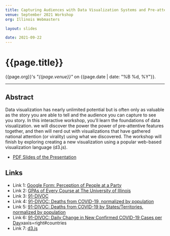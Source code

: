 ```yaml
---
title: Capturing Audiences with Data Visualization Systems and Pre-attentive Features
venue: September 2021 Workshop
org: Illinois Webmasters

layout: slides

date: 2021-09-22
---
```


# {{page.title}}
{{page.org}}'s *"{{page.venue}}"* on {{page.date | date: "%B %d, %Y"}}.

<hr>

## Abstract

Data visualization has nearly unlimited potential but is often only as valuable as the story you are able to tell and the audience you can capture to see you story. In this interactive workshop, you’ll learn the foundations of data visualization. we will discover the power the power of pre-attentive features together, and then will nerd out with visualizations that have gathered national attention (or virality) using what we discovered.  The workshop will finish by exploring creating a new visualization using a popular web-based visualization language (d3.js).

- [PDF Slides of the Presentation](waf_web21-slides.pdf)

## Links

- Link 1: [Google Form: Perception of People at a Party](https://forms.gle/mbxh6u1k8KZhn5BC8)
- Link 2: [GPAs of Every Course at The University of Illinois](https://waf.cs.illinois.edu/discovery/gpa_of_every_course_at_illinois/)
- Link 3: [91-DIVOC](https://91-divoc.com/pages/covid-visualization/#countries)
- Link 4: [91-DIVOC: Deaths from COVID-19, normalized by population](https://91-divoc.com/pages/covid-visualization/?chart=countries-normalized&highlight=United%20States&show=25-lg&y=both&scale=linear&data=deaths&data-source=jhu&xaxis=right#countries-normalized)
- Link 5: [91-DIVOC: Deaths from COVID-19 by States/Territories, normalized by population](https://91-divoc.com/pages/covid-visualization/?chart=states-normalized&highlight=Illinois&show=us-states&y=both&scale=linear&data=deaths&data-source=jhu&xaxis=right#states-normalized)
- Link 6: [91-DIVOC: Daily Change in New Confirmed COVID-19 Cases per Day](https://91-divoc.com/pages/covid-visualization/?chart=countries&highlight=United%20States&show=25&y=both&scale=linear&data=cases-daily-7-dx-7&data-source=jhu&)xaxis=right#countries
- Link 7: [d3.js](https://d3js.org/)